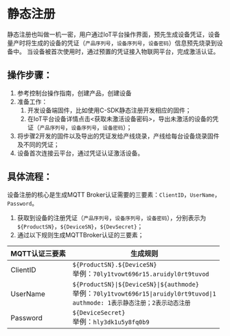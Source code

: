 # 静态注册
静态注册也叫做一机一密，用户通过IoT平台操作界面，预先生成设备凭证，设备量产时将生成的设备的凭证（`产品序列号`，`设备序列号`，`设备密码`）信息预先烧录到设备中。 当设备被首次使用时，通过预置的凭证接入物联网平台，完成激活认证。



## 操作步骤：

1. 参考控制台操作指南，创建产品，创建设备
2. 准备工作：
   1. 开发设备端固件，比如使用C-SDK静态注册开发相应的固件；
   2. 在IoT平台设备详情点击<获取未激活设备密码>，导出未激活的设备的凭证（`产品序列号`，`设备序列号`，`设备密码`）；
3. 将步骤2开发的固件以及导出的凭证发给产线烧录，产线给每台设备烧录固件及不同的凭证；
4. 设备首次连接云平台，通过凭证认证激活设备。


## 具体流程：
设备注册的核心是生成MQTT Broker认证需要的三要素：`ClientID`，`UserName`，`Password`。
1. 获取到设备的注册凭证（`产品序列号`，`设备序列号`，`设备密码`），分别表示为`${ProductSN}`，`${DeviceSN}`，`${DevSecret}`；
2. 通过以下规则生成MQTTBroker认证的三要素；

MQTT认证三要素| 生成规则
---|---
ClientID | `${ProductSN}.${DeviceSN}`<br>举例：`70ly1tvowt696r15.aruidyl0rt9tuvod`
UserName | `${ProductSN}\|${DeviceSN}\|${authmode}`<br>举例：`70ly1tvowt696r15\|aruidyl0rt9tuvod\|1`<br>`authmode: 1表示静态注册；2表示动态注册`
Password | `${DeviceSecret}`<br>举例：`hly3dk1u5y8fq0b9`



